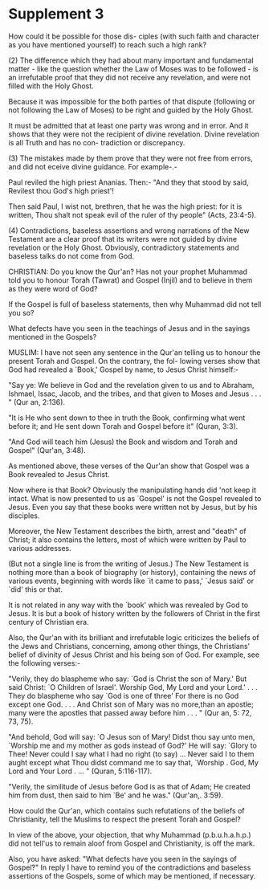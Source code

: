 Supplement 3
============

How could it be possible for those dis- ciples (with such faith and
character as you have mentioned yourself) to reach such a high rank?

(2) The difference which they had about many important and fundamental
matter - like the question whether the Law of Moses was to be followed -
is an irrefutable proof that they did not receive any revelation, and
were not filled with the Holy Ghost.

Because it was impossible for the both parties of that dispute
(following or not following the Law of Moses) to be right and guided by
the Holy Ghost.

It must be admitted that at least one party was wrong and in error. And
it shows that they were not the recipient of divine revelation. Divine
revelation is all Truth and has no con- tradiction or discrepancy.

(3) The mistakes made by them prove that they were not free from
errors, and did not eceive divine guidance. For example-.-

Paul reviled the high priest Ananias. Then:- "And they that stood by
said, Revilest thou God's high priest'!

Then said Paul, I wist not, brethren, that he was the high priest: for
it is written, Thou shalt not speak evil of the ruler of thy people"
(Acts, 23:4-5).

(4) Contradictions, baseless assertions and wrong narrations of the New
Testament are a clear proof that its writers were not guided by divine
revelation or the Holy Ghost. Obviously, contradictory statements and
baseless talks do not come from God.

CHRISTIAN: Do you know the Qur'an? Has not your prophet Muhammad told
you to honour Torah (Tawrat) and Gospel (Injil) and to believe in them
as they were word of God?

If the Gospel is full of baseless statements, then why Muhammad did not
tell you so?

What defects have you seen in the teachings of Jesus and in the sayings
mentioned in the Gospels?

MUSLIM: I have not seen any sentence in the Qur'an telling us to honour
the present Torah and Gospel. On the contrary, the fol- lowing verses
show that God had revealed a \`Book,' Gospel by name, to Jesus Christ
himself:-

"Say ye: We believe in God and the revelation given to us and to
Abraham, Ishmael, Issac, Jacob, and the tribes, and that given to Moses
and Jesus . . . " (Qur an, 2:136).

"It is He who sent down to thee in truth the Book, confirming what went
before it; and He sent down Torah and Gospel before it" (Quran, 3:3).

"And God will teach him (Jesus) the Book and wisdom and Torah and
Gospel" (Qur'an, 3:48).

As mentioned above, these verses of the Qur'an show that Gospel was a
Book revealed to Jesus Christ.

Now where is that Book? Obviously the manipulating hands did 'not keep
it intact. What is now presented to us as \`Gospel' is not the Gospel
revealed to Jesus. Even you say that these books were written not by
Jesus, but by his disciples.

Moreover, the New Testament describes the birth, arrest and "death" of
Christ; it also contains the letters, most of which were written by Paul
to various addresses.

(But not a single line is from the writing of Jesus.) The New Testament
is nothing more than a book of biography (or history), containing the
news of various events, beginning with words like \`it came to pass,'
\`Jesus said' or \`did' this or that.

It is not related in any way with the \`book' which was revealed by God
to Jesus. It is but a book of history written by the followers of Christ
in the first century of Christian era.

Also, the Qur'an with its brilliant and irrefutable logic criticizes
the beliefs of the Jews and Christians, concerning, among other things,
the Christians' belief of divinity of Jesus Christ and his being son of
God. For example, see the following verses:-

"Verily, they do blaspheme who say: \`God is Christ the son of Mary.'
But said Christ: \`O Children of Israel'. Worship God, My Lord and your
Lord.' . . . They do blaspheme who say \`God is one of three' For there
is no God except one God. . . . And Christ son of Mary was no more,than
an apostle; many were the apostles that passed away before him . . . "
(Qur an, 5: 72, 73, 75).

"And behold, God will say: \`O Jesus son of Mary! Didst thou say unto
men, \`Worship me and my mother as gods instead of God?' He will say:
\`Glory to Thee! Never could I say what I had no right (to say) ...
Never said I to them aught except what Thou didst command me to say
that, \`Worship . God, My Lord and Your Lord . ... " (Quran,
5:116-117).

"Verily, the similitude of Jesus before God is as that of Adam; He
created him from dust, then said to him \`Be' and he was." (Qur'an,.
3:59).

How could the Qur'an, which contains such refutations of the beliefs of
Christianity, tell the Muslims to respect the present Torah and
Gospel?

In view of the above, your objection, that why Muhammad
(p.b.u.h.a.h.p.) did not tell'us to remain aloof from Gospel and
Christianity, is off the mark.

Also, you have asked: "What defects have you seen in the sayings of
Gospel?" In reply I have to remind you of the contradictions and
baseless assertions of the Gospels, some of which may be mentioned, if
necessary.


